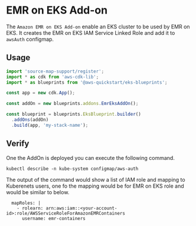 # EMR on EKS Add-on

The `Amazon EMR on EKS Add-on` enable an EKS cluster to be used by EMR on EKS. It creates the EMR on EKS IAM Service Linked Role and add it to `awsAuth` configmap.

## Usage

```typescript
import 'source-map-support/register';
import * as cdk from 'aws-cdk-lib';
import * as blueprints from '@aws-quickstart/eks-blueprints';

const app = new cdk.App();

const addOn = new blueprints.addons.EmrEksAddOn();

const blueprint = blueprints.EksBlueprint.builder()
  .addOns(addOn)
  .build(app, 'my-stack-name');
```
## Verify

One the AddOn is deployed you can execute the following command.

```
kubectl describe -n kube-system configmap/aws-auth
```
The output of the command would show a list of IAM role and mapping to Kuberenets users, one fo the mapping would be for EMR on EKS role and would be similar to below.

```
  mapRoles: |
    - rolearn: arn:aws:iam::<your-account-id>:role/AWSServiceRoleForAmazonEMRContainers
      username: emr-containers
```